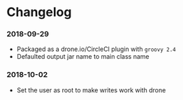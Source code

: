 # Changelog
### 2018-09-29
- Packaged as a drone.io/CircleCI plugin with `groovy 2.4`
- Defaulted output jar name to main class name

### 2018-10-02
- Set the user as root to make writes work with drone
